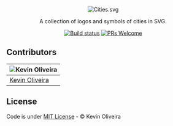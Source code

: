 <p align="center"><img src="https://user-images.githubusercontent.com/3299130/29395046-a531e05c-82e4-11e7-86f2-4d79acbe1b24.png" alt="Cities.svg"></p>
<p align="center">A collection of logos and symbols of cities in SVG.</p>
<p align="center">
  <a href="https://travis-ci.org/kvnol/svg-cities"><img src="https://travis-ci.org/kvnol/svg-cities.svg?branch=master" alt="Build status"></a>
  <a href="http://makeapullrequest.com"><img src="https://img.shields.io/badge/PRs-welcome-brightgreen.svg?style=flat-square" alt="PRs Welcome"></a>
</p>

## Contributors

| ![Kevin Oliveira](https://github.com/kvnol.png?size=100px) |
| --- |
| [Kevin Oliveira](https://github.com/kvnol) |

## License
Code is under [MIT License](/LICENSE) - &copy; Kevin Oliveira
